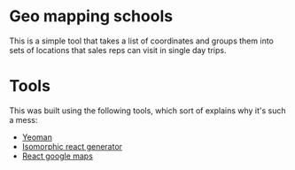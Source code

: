 # Geo mapping schools

This is a simple tool that takes a list of coordinates and groups them into sets of locations that sales reps can visit in single day trips.

# Tools

This was built using the following tools, which sort of explains why it's such a mess:
- [Yeoman](http://yeoman.io/)
- [Isomorphic react generator](https://github.com/kriasoft/react-starter-kit)
- [React google maps](https://github.com/tomchentw/react-google-maps)
